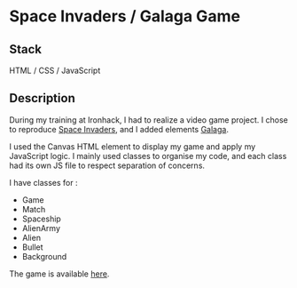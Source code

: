 # Space Invaders / Galaga Game

## Stack

HTML / CSS / JavaScript

## Description

During my training at Ironhack, I had to realize a video game project. I chose to reproduce [Space Invaders](https://fr.wikipedia.org/wiki/Space_Invaders), and I added elements [Galaga](https://fr.wikipedia.org/wiki/Galaga).

I used the Canvas HTML element to display my game and apply my JavaScript logic. I mainly used classes to organise my code, and each class had its own JS file to respect separation of concerns.

I have classes for :

- Game
- Match
- Spaceship
- AlienArmy
- Alien
- Bullet
- Background

The game is available [here](https://arthurverot.com/SpaceInvaders-Galaga-Project1/).
